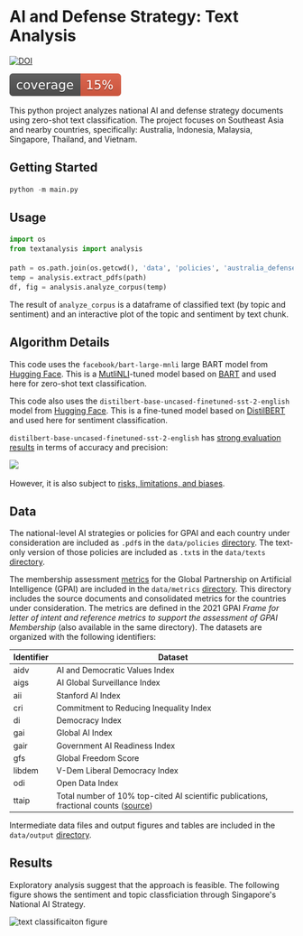 # AI and Defense Strategy: Text Analysis

[![DOI](https://zenodo.org/badge/{github_id}.svg)](https://zenodo.org/badge/latestdoi/621097589)

![coverage badge](https://raw.githubusercontent.com/ajkeith/StrategyDocumentAnalysis/main/coverage.svg)

This python project analyzes national AI and defense strategy documents using zero-shot text classification. The project focuses on Southeast Asia and nearby countries, specifically: Australia, Indonesia, Malaysia, Singapore, Thailand, and Vietnam. 

## Getting Started

```python
python -m main.py
```

## Usage

```python
import os
from textanalysis import analysis

path = os.path.join(os.getcwd(), 'data', 'policies', 'australia_defense.pdf')
temp = analysis.extract_pdfs(path)
df, fig = analysis.analyze_corpus(temp)
```

The result of `analyze_corpus` is a dataframe of classified text (by topic and sentiment) and an interactive plot of the topic and sentiment by text chunk. 

## Algorithm Details

This code uses the `facebook/bart-large-mnli` large BART model from [Hugging Face](https://huggingface.co/facebook/bart-large-mnli). This is a [MutliNLI](https://huggingface.co/datasets/multi_nli)-tuned model based on [BART](https://arxiv.org/abs/1910.13461) and used here for zero-shot text classification. 

This code also uses the `distilbert-base-uncased-finetuned-sst-2-english` model from [Hugging Face](https://huggingface.co/distilbert-base-uncased-finetuned-sst-2-english). This is a fine-tuned model based on [DistilBERT](https://arxiv.org/abs/1910.01108) and used here for sentiment classification. 

`distilbert-base-uncased-finetuned-sst-2-english` has [strong evaluation results](https://huggingface.co/distilbert-base-uncased-finetuned-sst-2-english) in terms of accuracy and precision:

<img src="https://user-images.githubusercontent.com/26749415/230005604-98fd3980-7d26-48b9-92f8-82197664a339.png" width="500">

However, it is also subject to [risks, limitations, and biases](https://huggingface.co/distilbert-base-uncased-finetuned-sst-2-english#risks-limitations-and-biases). 

## Data

The national-level AI strategies or policies for GPAI and each country under consideration are included as `.pdf`s in the `data/policies` [directory](https://github.com/ajkeith/StrategyDocumentAnalysis/tree/main/data/policies). The text-only version of those policies are included as `.txt`s in the `data/texts` [directory](https://github.com/ajkeith/StrategyDocumentAnalysis/tree/main/data/texts).

The membership assessment [metrics](https://gpai.ai/about/membership-and-observers-metrics.pdf) for the Global Partnership on Artificial Intelligence (GPAI) are included in the `data/metrics` [directory](https://github.com/ajkeith/StrategyDocumentAnalysis/tree/main/data/metrics). This directory includes the source documents and consolidated metrics for the countries under consideration. The metrics are defined in the 2021 GPAI _Frame for letter of intent and reference metrics to support the assessment of GPAI Membership_ (also available in the same directory). The datasets are organized with the following identifiers:

| Identifier | Dataset |
| --- | --- |
| aidv | AI and Democratic Values Index |
| aigs | AI Global Surveillance Index |
| aii | Stanford AI Index |
| cri | Commitment to Reducing Inequality Index |
| di | Democracy Index |
| gai | Global AI Index |
| gair | Government AI Readiness Index |
| gfs | Global Freedom Score |
| libdem | V-Dem Liberal Democracy Index |
| odi | Open Data Index |
| ttaip | Total number of 10% top-cited AI scientific publications, fractional counts ([source](https://oecd.ai/en/oecd-metrics-and-methods?selectedArea=bibliometrics&selectedVisualization=total-number-of-10-top-cited-ai-scientific-publications-fractional-counts)) |

Intermediate data files and output figures and tables are included in the `data/output` [directory](https://github.com/ajkeith/StrategyDocumentAnalysis/tree/main/data/output).

## Results

Exploratory analysis suggest that the approach is feasible. The following figure shows the sentiment and topic classficiation through Singapore's National AI Strategy.

![text classificaiton figure](https://user-images.githubusercontent.com/26749415/230006657-b511a380-7872-41ac-bd6b-daf230fb9790.png)
